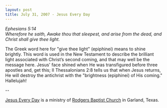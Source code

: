 ```yaml
---
layout: post
title: July 31, 2007 - Jesus Every Day
---
```


_Ephesians 5:14  
Wherefore he saith, Awake thou that sleepest, and arise from the
dead, and Christ shall give thee light._

The Greek word here for "give thee light" (epiphinei) means to
shine brightly. This word is used in the New Testament to describe
the brilliant light associated with Christ&rsquo;s second coming, and
that may well be the message here. Jesus' face shined when He was
transfigured before three apostles and, get this; II Thessalonians
2:8 tells us that when Jesus returns, He will destroy the antichrist
with the "brightness (epiphinei) of His coming." Hallelujah!

 --

<a href=http://jesuseveryday.net>Jesus Every Day</a> is a ministry of <a href=http://rodgersbaptist.net>Rodgers Baptist Church</a> in Garland, Texas.
